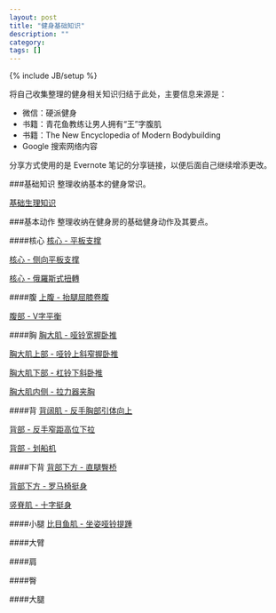 ```yaml
---
layout: post
title: "健身基础知识"
description: ""
category: 
tags: []
---
```

{% include JB/setup %}

将自己收集整理的健身相关知识归结于此处，主要信息来源是：     

+ 微信：硬派健身    
+ 书籍：青花鱼教练让男人拥有“王”字腹肌   
+ 书籍：The New Encyclopedia of Modern Bodybuilding     
+ Google 搜索网络内容

分享方式使用的是 Evernote 笔记的分享链接，以便后面自己继续增添更改。


###基础知识
整理收纳基本的健身常识。

[基础生理知识](https://www.evernote.com/l/ADCeRjC95c1A_rSmhSEyyXNlR1ddni6L9vg)

###基本动作
整理收纳在健身房的基础健身动作及其要点。

####核心
[核心 - 平板支撑](https://www.evernote.com/l/ADCo2VM8HwtEK7rp5LYkQ-uuAFtBGOcKKb0)

[核心 - 侧向平板支撑](https://www.evernote.com/l/ADDw_WsqMn5PwqB_vHk1EKZRFwb4sWLut-A)

[核心 - 俄羅斯式扭轉](https://www.evernote.com/l/ADBqrfSrqkpK-IctfEbc2DKKkmnAP-LYrRg)

####腹
[上腹 - 抬腿屈膝卷腹](https://www.evernote.com/l/ADASwkSZwbZLooNoFD5FhuyWC8t1lLCRsng)

[腹部 - V字平衡](https://www.evernote.com/l/ADA-fwumzLhOpZSp2IEtlryHSoSLtOPYIyE)

####胸
[胸大肌 - 哑铃宽握卧推](https://www.evernote.com/l/ADA04WztKSRF8pcYujbf2CdphoumeVRdfEI)

[胸大肌上部 - 哑铃上斜窄握卧推](https://www.evernote.com/l/ADCL9gd07nhBCLXt5pll1HIVLfangIBS6so)

[胸大肌下部 - 杠铃下斜卧推](https://www.evernote.com/l/ADB0V4o1LrtGeKeUJGWw61IaVDI3doNrBEI)

[胸大肌内侧 - 拉力器夹胸](https://www.evernote.com/l/ADB7Gbt6cR1MGrP3ZbOIyXZHQLyiyTi0JY8)

####背
[背阔肌 - 反手胸部引体向上](https://www.evernote.com/l/ADBcn_R3YKhA871-AgiEUda-SJBcRab7diw)

[背部 - 反手窄距高位下拉](https://www.evernote.com/l/ADBZ6q1PbjhKtqaI_V-_GmcvE-Kk7u96N-M)

[背部 - 划船机](https://www.evernote.com/l/ADDPuaf0Tm1NPJN1cRdWLICqslIlCUr6jN4)

####下背
[背部下方 - 直腿臀桥](https://www.evernote.com/l/ADA6Hac2JaZA46AKvlGWtEDIjL_MNBS0ic0)

[背部下方 - 罗马椅挺身](https://www.evernote.com/l/ADDJU73pkZ1Ke59VYi35mvB-Ipd-iHuEcXE)

[竖脊肌 - 十字挺身](https://www.evernote.com/l/ADDnJVGKsFBFj6pnuVN-jUuYV3h0d2l3G_0)

####小腿
[比目鱼肌 - 坐姿哑铃提踵](https://www.evernote.com/l/ADAACBml-a9FRKAkdDLHjZFR_AmpnTK7af4)

####大臂

####肩

####臀

####大腿

